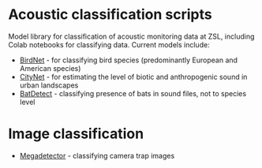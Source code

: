 # Acoustic classification scripts
Model library for classification of acoustic monitoring data at ZSL, including Colab notebooks for classifying data. Current models include:

- [BirdNet](https://github.com/kahst/BirdNET-Analyzer) - for classifying bird species (predominantly European and American species)
- [CityNet](https://github.com/mdfirman/CityNet) - for estimating the level of biotic and anthropogenic sound in urban landscapes
- [BatDetect](https://github.com/macaodha/batdetect) - classifying presence of bats in sound files, not to species level


# Image classification
- [Megadetector](https://github.com/microsoft/CameraTraps/blob/main/detection/megadetector_colab.ipynb) - classifying camera trap images

